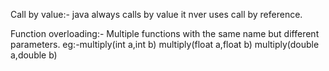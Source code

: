 Call by value:-
java always calls by value
it nver uses call by reference.

Function overloading:-
Multiple functions with the same name but different parameters.
eg:-multiply(int a,int b)
    multiply(float a,float b)
    multiply(double a,double b)